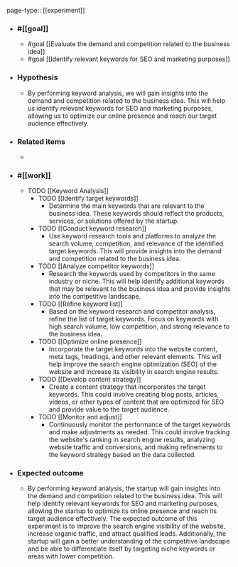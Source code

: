 page-type:: [[experiment]]



  - ### #[[goal]]
    - #goal [[Evaluate the demand and competition related to the business idea]]
    - #goal [[Identify relevant keywords for SEO and marketing purposes]]
  - ### Hypothesis
    - By performing keyword analysis, we will gain insights into the demand and competition related to the business idea. This will help us identify relevant keywords for SEO and marketing purposes, allowing us to optimize our online presence and reach our target audience effectively.
  - ### Related items
    - 
  - ### #[[work]]
    - TODO [[Keyword Analysis]]
      - TODO [[Identify target keywords]]
        - Determine the main keywords that are relevant to the business idea. These keywords should reflect the products, services, or solutions offered by the startup.
      - TODO [[Conduct keyword research]]
        - Use keyword research tools and platforms to analyze the search volume, competition, and relevance of the identified target keywords. This will provide insights into the demand and competition related to the business idea.
      - TODO [[Analyze competitor keywords]]
        - Research the keywords used by competitors in the same industry or niche. This will help identify additional keywords that may be relevant to the business idea and provide insights into the competitive landscape.
      - TODO [[Refine keyword list]]
        - Based on the keyword research and competitor analysis, refine the list of target keywords. Focus on keywords with high search volume, low competition, and strong relevance to the business idea.
      - TODO [[Optimize online presence]]
        - Incorporate the target keywords into the website content, meta tags, headings, and other relevant elements. This will help improve the search engine optimization (SEO) of the website and increase its visibility in search engine results.
      - TODO [[Develop content strategy]]
        - Create a content strategy that incorporates the target keywords. This could involve creating blog posts, articles, videos, or other types of content that are optimized for SEO and provide value to the target audience.
      - TODO [[Monitor and adjust]]
        - Continuously monitor the performance of the target keywords and make adjustments as needed. This could involve tracking the website's ranking in search engine results, analyzing website traffic and conversions, and making refinements to the keyword strategy based on the data collected.
  - ### Expected outcome
    - By performing keyword analysis, the startup will gain insights into the demand and competition related to the business idea. This will help identify relevant keywords for SEO and marketing purposes, allowing the startup to optimize its online presence and reach its target audience effectively. The expected outcome of this experiment is to improve the search engine visibility of the website, increase organic traffic, and attract qualified leads. Additionally, the startup will gain a better understanding of the competitive landscape and be able to differentiate itself by targeting niche keywords or areas with lower competition.

